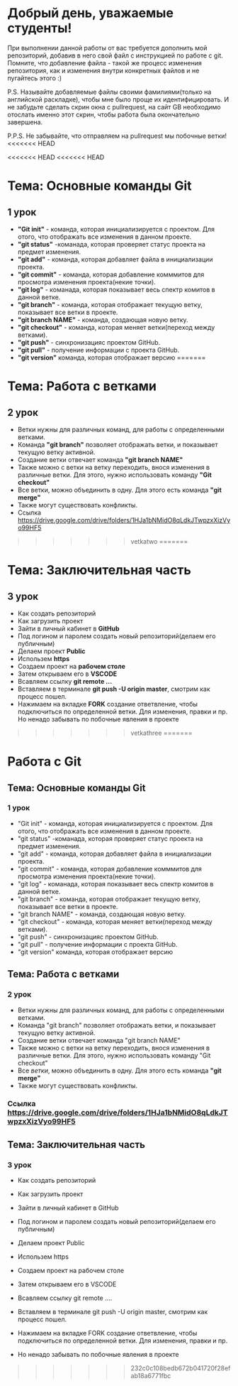 # Добрый день, уважаемые студенты! 
  При выполнении данной работы от вас требуется дополнить мой репозиторий, добавив в него свой файл с инструкцией по работе с git. Помните, что добавление файла - такой же процесс изменения репозитория, как и изменения внутри конкретных файлов и не пугайтесь этого :)

  P.S. Называйте добавляемые файлы своими фамилиями(только на английской раскладке), чтобы мне было проще их идентифицировать. И не забудьте сделать скрин окна с pullrequest, на сайт GB необходимо отослать именно этот скрин, чтобы работа была окончательно завершена.

  P.P.S. Не забывайте, что отправляем на pullrequest мы побочные ветки!
<<<<<<< HEAD

<<<<<<< HEAD
<<<<<<< HEAD
 # Тема: Основные команды Git
## 1 урок
* __"Git init"__ - команда, которая инициализируется с проектом. Для отого, что отображать все изменения в данном проекте.
* __"git status"__ -команада, которая проверяет статус проекта на предмет изменения.
* __"git add"__ - команда, которая добавляет файла в инициализации проекта.
* __"git commit"__ - команда, которая добавление комммитов для просмотра изменения проекта(некие точки).
* __"git log"__ - команада, которая показывает весь спектр комитов в данной ветке.
* __"git branch"__ - команда, которая отображает текущую ветку, показывает все ветки в проекте.
* __"git branch NAME"__ - команда, создающая новую ветку.
* __"git checkout"__ - команда, которая меняет ветки(переход между ветками).
* __"git push"__ - синхронизацияс проектом GitHub.
* __"git pull"__ - получение информации с проекта GitHub.
* __"git version"__ команда, которая отображает версию
=======


# Тема: Работа с ветками
## 2 урок
* Ветки нужны для различных команд, для работы с определенными ветками.
* Команда __"git branch"__ позволяет отображать ветки, и показывает текущую ветку активной.
* Создание ветки отвечает команда __"git branch NAME"__
* Также можно с ветки на ветку переходить, внося изменения в различные ветки. Для этого, нужно использовать команду __"Git checkout"__
* Все ветки, можно объединить в одну. Для этого есть команда __"git merge"__
* Также могут существовать конфликты.
* Ссылка https://drive.google.com/drive/folders/1HJa1bNMidO8qLdkJTwpzxXizVyo99HF5
>>>>>>> vetkatwo
=======

# Тема: Заключительная часть
## 3 урок
* Как создать репозиторий
* Как загрузить проект
* Зaйти в личный кабинет в __GitHub__
* Под логином и паролем создать новый репозиторий(делаем его публичным)
* Делаем проект __Public__
* Использем __https__
* Создаем проект на __рабочем столе__
* Затем открываем его в __VSCODE__
* Всавляем ссылку __git remote ...__
* Вставляем в терминале __git push -U origin master__, смотрим как процесс пошел.
* Нажимаем на вкладке __FORK__ создание ответвление, чтобы подключиться по определенной ветки. Для изменения, правки и пр.
Но ненадо забывать по побочные явления в проекте
>>>>>>> vetkathree
=======
  

  #  Работа с Git

  
  ## Тема: Основные команды Git
  ### 1 урок

  * "Git init" - команда, которая инициализируется с проектом. Для отого, что отображать все изменения в данном проекте.
  * "git status" -команада, которая проверяет статус проекта на предмет изменения.
  * "git add" - команда, которая добавляет  файла в инициализации проекта.
  * "git commit" - команда, которая добавление комммитов для просмотра изменения проекта(некие точки).
  * "git log" - команада, которая показывает весь спектр комитов в данной ветке.
  * "git branch" - команда, которая отображает текущую ветку, показывает все ветки в проекте.
  * "git branch NAME" - команда, создающая новую ветку.
  * "git checkout" - команда, которая меняет ветки(переход между ветками).
  * "git push" - синхронизацияс проектом GitHub.
  * "git pull" - получение информации с проекта GitHub.
  * "git version" команда, которая отображает версию

  ## Тема:  Работа с ветками
  ### 2 урок

  * Ветки нужны для различных команд, для работы с определенными ветками.
  * Команда "git branch" позволяет отображать ветки, и показывает текущую ветку активной.
  * Создание ветки отвечает команда "git branch NAME"
  * Также можно с ветки на ветку переходить, внося изменения в различные ветки. Для этого, нужно использовать команду "Git checkout"
  * Все _ветки_, можно объединить в одну. Для этого есть команда __"git merge"__
  * Также могут существовать конфликты.

 ### Ссылка https://drive.google.com/drive/folders/1HJa1bNMidO8qLdkJTwpzxXizVyo99HF5

  ## Тема: Заключительная часть
  ### 3 урок
* Как создать репозиторий
* Как загрузить проект

* Зaйти в личный кабинет в GitHub
* Под логином и паролем создать новый репозиторий(делаем его публичным)
* Делаем проект Public
* Использем https
* Создаем проект на рабочем столе
* Затем открываем его в VSCODE
* Всавляем ссылку git remote ....
* Вставляем в терминале git push -U origin master, смотрим как процесс пошел.
* Нажимаем на вкладке FORK создание ответвление, чтобы подключиться по определенной ветки. Для изменения, правки и пр. 
* Но ненадо забывать по побочные явления в проекте
>>>>>>> 232c0c108bedb672b041720f28efab18a6771fbc
